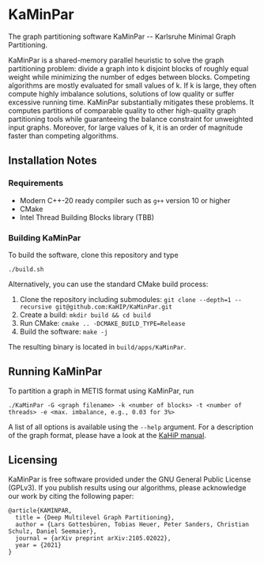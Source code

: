 # KaMinPar

The graph partitioning software KaMinPar -- Karlsruhe Minimal Graph Partitioning. 

KaMinPar is a shared-memory parallel heuristic to solve the graph partitioning problem: divide a graph into k disjoint blocks of roughly equal weight while
minimizing the number of edges between blocks.
Competing algorithms are mostly evaluated for small values of k. If k is large, they often compute highly imbalance solutions, solutions of low quality or suffer excessive running time.
KaMinPar substantially mitigates these problems.
It computes partitions of comparable quality to other high-quality graph partitioning tools while guaranteeing the balance constraint for unweighted input graphs.
Moreover, for large values of k, it is an order of magnitude faster than competing algorithms.

## Installation Notes

### Requirements

* Modern C++-20 ready compiler such as `g++` version 10 or higher
* CMake 
* Intel Thread Building Blocks library (TBB)

### Building KaMinPar

To build the software, clone this repository and type
```shell
./build.sh
```

Alternatively, you can use the standard CMake build process:

1. Clone the repository including submodules: `git clone --depth=1 --recursive git@github.com:KaHIP/KaMinPar.git`
2. Create a build: `mkdir build && cd build`
3. Run CMake: `cmake .. -DCMAKE_BUILD_TYPE=Release`
4. Build the software: `make -j`

The resulting binary is located in `build/apps/KaMinPar`.

## Running KaMinPar

To partition a graph in METIS format using KaMinPar, run

```shell
./KaMinPar -G <graph filename> -k <number of blocks> -t <number of threads> -e <max. imbalance, e.g., 0.03 for 3%> 
```

A list of all options is available using the `--help` argument.
For a description of the graph format, please have a look at the [KaHiP manual](https://github.com/KaHIP/KaHIP/raw/master/manual/kahip.pdf).

## Licensing

KaMinPar is free software provided under the GNU General Public License (GPLv3).
If you publish results using our algorithms, please acknowledge our work by citing the following paper:

```
@article{KAMINPAR,
  title = {Deep Multilevel Graph Partitioning},
  author = {Lars Gottesbüren, Tobias Heuer, Peter Sanders, Christian Schulz, Daniel Seemaier},
  journal = {arXiv preprint arXiv:2105.02022},
  year = {2021}
}  
```


